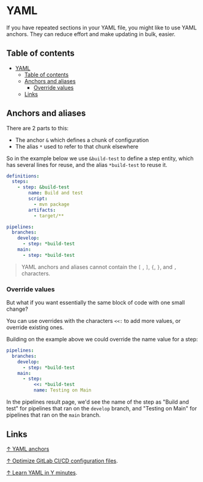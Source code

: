 # YAML

If you have repeated sections in your YAML file, you might like to use YAML anchors. They can reduce effort and make updating in bulk, easier.

## Table of contents

- [YAML](#yaml)
  - [Table of contents](#table-of-contents)
  - [Anchors and aliases](#anchors-and-aliases)
    - [Override values](#override-values)
  - [Links](#links)

## Anchors and aliases

There are 2 parts to this:

- The anchor `&` which defines a chunk of configuration
- The alias `*` used to refer to that chunk elsewhere

So in the example below we use `&build-test` to define a step entity, which has several lines for reuse, and the alias `*build-test` to reuse it.

```yml
definitions: 
  steps:
    - step: &build-test
        name: Build and test
        script:
          - mvn package
        artifacts:
          - target/**

pipelines:
  branches:
    develop:
      - step: *build-test
    main:
      - step: *build-test
```

> YAML anchors and aliases cannot contain the `[` , `]`, `{`, `}`, and `,` characters.

### Override values

But what if you want essentially the same block of code with one small change?

You can use overrides with the characters `<<:` to add more values, or override existing ones.

Building on the example above we could override the name value for a step:

```yml
pipelines:
  branches:
    develop:
      - step: *build-test
    main:
      - step: 
          <<: *build-test
          name: Testing on Main
```

In the pipelines result page, we'd see the name of the step as "Build and test" for pipelines that ran on the `develop` branch, and "Testing on Main" for pipelines that ran on the `main` branch.

## Links

[↑ YAML anchors](https://support.atlassian.com/bitbucket-cloud/docs/yaml-anchors)

[↑ Optimize GitLab CI/CD configuration files](https://docs.gitlab.com/ee/ci/yaml/yaml_optimization.html).

[↑ Learn YAML in Y minutes](https://learnxinyminutes.com/docs/yaml).
